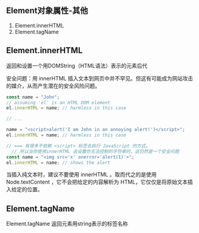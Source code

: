 
## Element对象属性-其他
1. Element.innerHTML
2. Element.tagName 

## Element.innerHTML
返回和设置一个用DOMString（HTML语法）表示的元素后代

安全问题：用 innerHTML 插入文本到网页中并不罕见。但这有可能成为网站攻击的媒介，从而产生潜在的安全风险问题。
```js
const name = "John";
// assuming 'el' is an HTML DOM element
el.innerHTML = name; // harmless in this case

// ...

name = "<script>alert('I am John in an annoying alert!')</script>";
el.innerHTML = name; // harmless in this case

// === 有很多不依赖 <script> 标签去执行 JavaScript 的方式。
  // 所以当你使用innerHTML 去设置你无法控制的字符串时，这仍然是一个安全问题
const name = "<img src='x' onerror='alert(1)'>";
el.innerHTML = name; // shows the alert
```
当插入纯文本时，建议不要使用 innerHTML 。取而代之的是使用 Node.textContent ，它不会把给定的内容解析为 HTML，它仅仅是将原始文本插入给定的位置。

## Element.tagName 
Element.tagName  返回元素用string表示的标签名称
